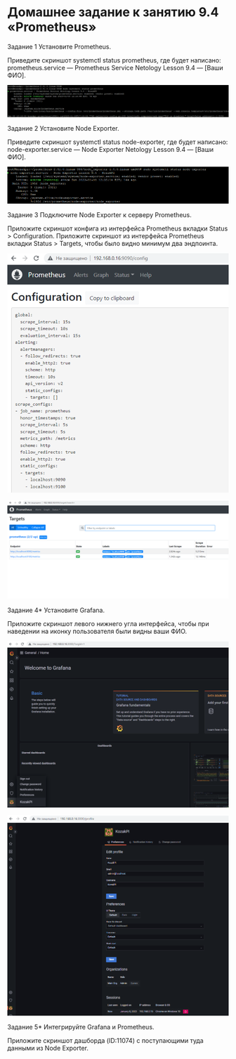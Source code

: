# Домашнее задание к занятию 9.4 «Prometheus»

Задание 1
Установите Prometheus.

Приведите скриншот systemctl status prometheus, где будет написано: prometheus.service — Prometheus Service Netology Lesson 9.4 — [Ваши ФИО].

![alt text](https://github.com/KozakPI/9-04/blob/main/promet_1.png)

Задание 2
Установите Node Exporter.

Приведите скриншот systemctl status node-exporter, где будет написано: node-exporter.service — Node Exporter Netology Lesson 9.4 — [Ваши ФИО].

![alt text](https://github.com/KozakPI/9-04/blob/main/promet_2.png)

Задание 3
Подключите Node Exporter к серверу Prometheus.

Приложите скриншот конфига из интерфейса Prometheus вкладки Status > Configuration. Приложите скриншот из интерфейса Prometheus вкладки Status > Targets, чтобы было видно минимум два эндпоинта.

![alt text](https://github.com/KozakPI/9-04/blob/main/promet_3_1.png)

![alt text](https://github.com/KozakPI/9-04/blob/main/promet_3_2.png)


Задание 4*
Установите Grafana.

Приложите скриншот левого нижнего угла интерфейса, чтобы при наведении на иконку пользователя были видны ваши ФИО.

![alt text](https://github.com/KozakPI/9-04/blob/main/promet_4_1.png)

![alt text](https://github.com/KozakPI/9-04/blob/main/promet_4_2.png)

Задание 5*
Интегрируйте Grafana и Prometheus.

Приложите скриншот дашборда (ID:11074) с поступающими туда данными из Node Exporter.
